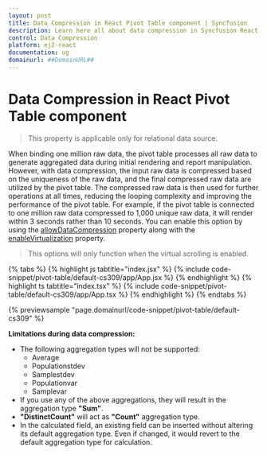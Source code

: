 ```yaml
---
layout: post
title: Data Compression in React Pivot Table component | Syncfusion
description: Learn here all about data compression in Syncfusion React Pivot Table component of Syncfusion Essential JS 2 and more.
control: Data Compression 
platform: ej2-react
documentation: ug
domainurl: ##DomainURL##
---
```


<!-- markdownlint-disable MD036 -->

# Data Compression in React Pivot Table component

> This property is applicable only for relational data source.

When binding one million raw data, the pivot table processes all raw data to generate aggregated data during initial rendering and report manipulation. However, with data compression, the input raw data is compressed based on the uniqueness of the raw data, and the final compressed raw data are utilized by the pivot table. The compressed raw data is then used for further operations at all times, reducing the looping complexity and improving the performance of the pivot table. For example, if the pivot table is connected to one million raw data compressed to 1,000 unique raw data, it will render within 3 seconds rather than 10 seconds. You can enable this option by using the [allowDataCompression](https://ej2.syncfusion.com/react/documentation/api/pivotview/#allowdatacompression) property along with the [enableVirtualization](https://ej2.syncfusion.com/react/documentation/api/pivotview/#enablevirtualization) property.

> This options will only function when the virtual scrolling is enabled.

{% tabs %}
{% highlight js tabtitle="index.jsx" %}
{% include code-snippet/pivot-table/default-cs309/app/App.jsx %}
{% endhighlight %}
{% highlight ts tabtitle="index.tsx" %}
{% include code-snippet/pivot-table/default-cs309/app/App.tsx %}
{% endhighlight %}
{% endtabs %}

 {% previewsample "page.domainurl/code-snippet/pivot-table/default-cs309" %}

**Limitations during data compression:**

- The following aggregation types will not be supported:
  - Average
  - Populationstdev
  - Samplestdev
  - Populationvar
  - Samplevar
- If you use any of the above aggregations, they will result in the aggregation type **"Sum"**.
- **"DistinctCount"** will act as **"Count"** aggregation type.
- In the calculated field, an existing field can be inserted without altering its default aggregation type. Even if changed, it would revert to the default aggregation type for calculation.